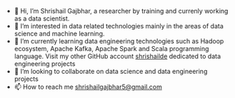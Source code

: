 - 👋 Hi, I’m Shrishail Gajbhar, a researcher by training and currenly working as a data scientist.
- 👀 I’m interested in data related technologies mainly in the areas of data science and machine learning.
- 🌱 I’m currently learning data engineering technologies such as Hadoop ecosystem, Apache Kafka, Apache Spark and Scala programming language. Visit my other GitHub account [shrishailde](https://github.com/shrishailde) dedicated to data engineering projects 
- 💞️ I’m looking to collaborate on data science and data engineering projects
- 📫 How to reach me shrishailgajbhar5@gmail.com

<!---
ShrishailSGajbhar/ShrishailSGajbhar is a ✨ special ✨ repository because its `README.md` (this file) appears on your GitHub profile.
You can click the Preview link to take a look at your changes.
--->
